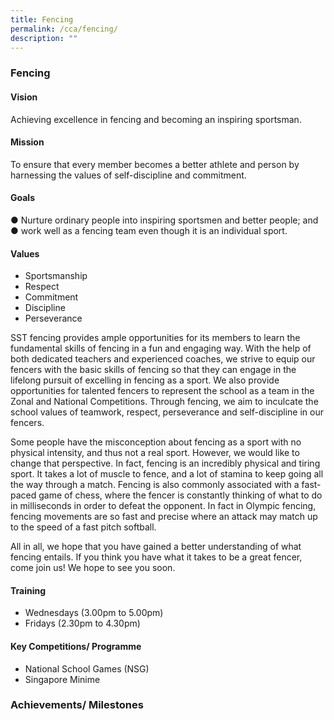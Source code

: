```yaml
---
title: Fencing
permalink: /cca/fencing/
description: ""
---
```

### Fencing
#### Vision 
Achieving excellence in fencing and becoming an inspiring sportsman. 

#### Mission 
To ensure that every member becomes a better athlete and person by harnessing the values of self-discipline and commitment. 

#### Goals 
● Nurture ordinary people into inspiring sportsmen and better people; 
and  
● work well as a fencing team even though it is an individual sport.

#### Values 
*  Sportsmanship 
* Respect
*  Commitment 
* Discipline
*  Perseverance

SST fencing provides ample opportunities for its members to learn the fundamental skills of fencing in a fun and engaging way. With the help of both dedicated teachers and experienced coaches, we strive to equip our fencers with the basic skills of fencing so that they can engage in the lifelong pursuit of excelling in fencing as a sport. We also provide opportunities for talented fencers to represent the school as a team in the Zonal and National Competitions. Through fencing, we aim to inculcate the school values of teamwork, respect, perseverance and self-discipline in our fencers.

Some people have the misconception about fencing as a sport with no physical intensity, and thus not a real sport. However, we would like to change that perspective. In fact, fencing is an incredibly physical and tiring sport. It takes a lot of muscle to fence, and a lot of stamina to keep going all the way through a match. Fencing is also commonly associated with a fast-paced game of chess, where the fencer is constantly thinking of what to do in milliseconds in order to defeat the opponent. In fact in Olympic fencing, fencing movements are so fast and precise where an attack may match up to the speed of a fast pitch softball. 

All in all, we hope that you have gained a better understanding of what fencing entails. If you think you have what it takes to be a great fencer, come join us! We hope to see you soon.

#### Training 
* Wednesdays (3.00pm to 5.00pm) 
* Fridays (2.30pm to 4.30pm)

#### Key Competitions/ Programme 
* National School Games (NSG) 
* Singapore Minime


### Achievements/ Milestones


